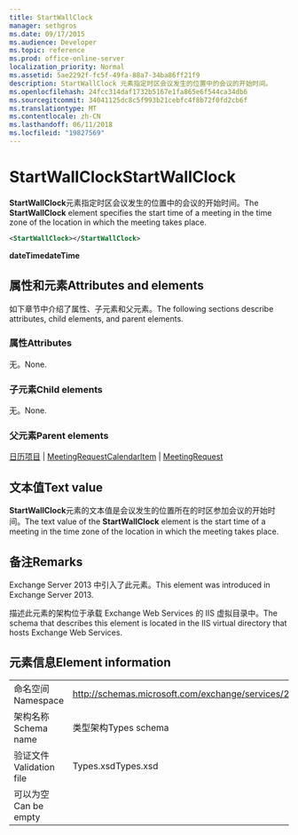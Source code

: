 ```yaml
---
title: StartWallClock
manager: sethgros
ms.date: 09/17/2015
ms.audience: Developer
ms.topic: reference
ms.prod: office-online-server
localization_priority: Normal
ms.assetid: 5ae2292f-fc5f-49fa-88a7-34ba86ff21f9
description: StartWallClock 元素指定时区会议发生的位置中的会议的开始时间。
ms.openlocfilehash: 24fcc314daf1732b5167e1fa865e6f544ca34db6
ms.sourcegitcommit: 34041125dc8c5f993b21cebfc4f8b72f0fd2cb6f
ms.translationtype: MT
ms.contentlocale: zh-CN
ms.lasthandoff: 06/11/2018
ms.locfileid: "19827569"
---
```

# <a name="startwallclock"></a><span data-ttu-id="5b719-103">StartWallClock</span><span class="sxs-lookup"><span data-stu-id="5b719-103">StartWallClock</span></span>

<span data-ttu-id="5b719-104">**StartWallClock**元素指定时区会议发生的位置中的会议的开始时间。</span><span class="sxs-lookup"><span data-stu-id="5b719-104">The **StartWallClock** element specifies the start time of a meeting in the time zone of the location in which the meeting takes place.</span></span> 
  
```XML
<StartWallClock></StartWallClock>
```

<span data-ttu-id="5b719-105">**dateTime**</span><span class="sxs-lookup"><span data-stu-id="5b719-105">**dateTime**</span></span>

## <a name="attributes-and-elements"></a><span data-ttu-id="5b719-106">属性和元素</span><span class="sxs-lookup"><span data-stu-id="5b719-106">Attributes and elements</span></span>

<span data-ttu-id="5b719-107">如下章节中介绍了属性、子元素和父元素。</span><span class="sxs-lookup"><span data-stu-id="5b719-107">The following sections describe attributes, child elements, and parent elements.</span></span>
  
### <a name="attributes"></a><span data-ttu-id="5b719-108">属性</span><span class="sxs-lookup"><span data-stu-id="5b719-108">Attributes</span></span>

<span data-ttu-id="5b719-109">无。</span><span class="sxs-lookup"><span data-stu-id="5b719-109">None.</span></span>
  
### <a name="child-elements"></a><span data-ttu-id="5b719-110">子元素</span><span class="sxs-lookup"><span data-stu-id="5b719-110">Child elements</span></span>

<span data-ttu-id="5b719-111">无。</span><span class="sxs-lookup"><span data-stu-id="5b719-111">None.</span></span>
  
### <a name="parent-elements"></a><span data-ttu-id="5b719-112">父元素</span><span class="sxs-lookup"><span data-stu-id="5b719-112">Parent elements</span></span>

<span data-ttu-id="5b719-113">[日历项目](calendaritem.md) | [MeetingRequest](meetingrequest.md)</span><span class="sxs-lookup"><span data-stu-id="5b719-113">[CalendarItem](calendaritem.md) | [MeetingRequest](meetingrequest.md)</span></span>
  
## <a name="text-value"></a><span data-ttu-id="5b719-114">文本值</span><span class="sxs-lookup"><span data-stu-id="5b719-114">Text value</span></span>

<span data-ttu-id="5b719-115">**StartWallClock**元素的文本值是会议发生的位置所在的时区参加会议的开始时间。</span><span class="sxs-lookup"><span data-stu-id="5b719-115">The text value of the **StartWallClock** element is the start time of a meeting in the time zone of the location in which the meeting takes place.</span></span> 
  
## <a name="remarks"></a><span data-ttu-id="5b719-116">备注</span><span class="sxs-lookup"><span data-stu-id="5b719-116">Remarks</span></span>

<span data-ttu-id="5b719-117">Exchange Server 2013 中引入了此元素。</span><span class="sxs-lookup"><span data-stu-id="5b719-117">This element was introduced in Exchange Server 2013.</span></span>
  
<span data-ttu-id="5b719-118">描述此元素的架构位于承载 Exchange Web Services 的 IIS 虚拟目录中。</span><span class="sxs-lookup"><span data-stu-id="5b719-118">The schema that describes this element is located in the IIS virtual directory that hosts Exchange Web Services.</span></span>
  
## <a name="element-information"></a><span data-ttu-id="5b719-119">元素信息</span><span class="sxs-lookup"><span data-stu-id="5b719-119">Element information</span></span>

|||
|:-----|:-----|
|<span data-ttu-id="5b719-120">命名空间</span><span class="sxs-lookup"><span data-stu-id="5b719-120">Namespace</span></span>  <br/> |http://schemas.microsoft.com/exchange/services/2006/types  <br/> |
|<span data-ttu-id="5b719-121">架构名称</span><span class="sxs-lookup"><span data-stu-id="5b719-121">Schema name</span></span>  <br/> |<span data-ttu-id="5b719-122">类型架构</span><span class="sxs-lookup"><span data-stu-id="5b719-122">Types schema</span></span>  <br/> |
|<span data-ttu-id="5b719-123">验证文件</span><span class="sxs-lookup"><span data-stu-id="5b719-123">Validation file</span></span>  <br/> |<span data-ttu-id="5b719-124">Types.xsd</span><span class="sxs-lookup"><span data-stu-id="5b719-124">Types.xsd</span></span>  <br/> |
|<span data-ttu-id="5b719-125">可以为空</span><span class="sxs-lookup"><span data-stu-id="5b719-125">Can be empty</span></span>  <br/> ||
   

